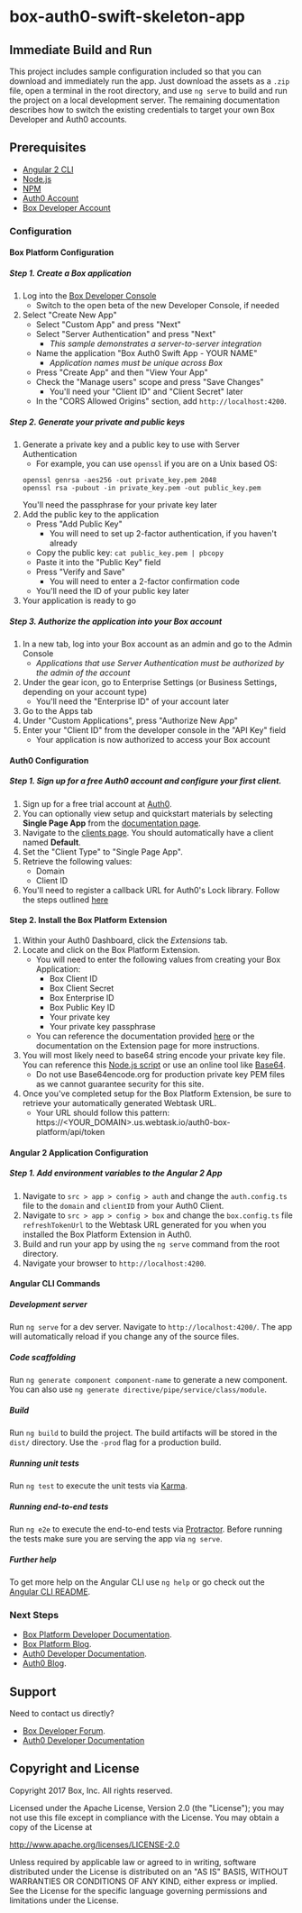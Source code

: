 # box-auth0-swift-skeleton-app

## Immediate Build and Run
This project includes sample configuration included so that you can download and immediately run the app.
Just download the assets as a `.zip` file, open a terminal in the root directory, and use `ng serve` to build and run the project on a local development server.
The remaining documentation describes how to switch the existing credentials to target your own Box Developer and Auth0 accounts.

## Prerequisites
* [Angular 2 CLI](https://cli.angular.io/)
* [Node.js](https://nodejs.org/en/)
* [NPM](https://www.npmjs.com/)
* [Auth0 Account](https://auth0.com)
* [Box Developer Account](https://developer.box.com/)

### Configuration
#### Box Platform Configuration
##### Step 1. Create a Box application
1. Log into the [Box Developer Console](https://developer.box.com)
    * Switch to the open beta of the new Developer Console, if needed
2. Select "Create New App"
    * Select "Custom App" and press "Next"
    * Select "Server Authentication" and press "Next"
        * *This sample demonstrates a server-to-server integration*
    * Name the application "Box Auth0 Swift App - YOUR NAME"
        * *Application names must be unique across Box*
    * Press "Create App" and then "View Your App"
    * Check the "Manage users" scope and press "Save Changes"
        * You'll need your "Client ID" and "Client Secret" later
    * In the "CORS Allowed Origins" section, add `http://localhost:4200`.

##### Step 2. Generate your private and public keys
1. Generate a private key and a public key to use with Server Authentication
    * For example, you can use `openssl` if you are on a Unix based OS:
    ```
    openssl genrsa -aes256 -out private_key.pem 2048
    openssl rsa -pubout -in private_key.pem -out public_key.pem
    ```
    You'll need the passphrase for your private key later
2. Add the public key to the application
    * Press "Add Public Key"
        * You will need to set up 2-factor authentication, if you haven't already
    * Copy the public key: `cat public_key.pem | pbcopy`
    * Paste it into the "Public Key" field
    * Press "Verify and Save"
        * You will need to enter a 2-factor confirmation code
    * You'll need the ID of your public key later
3. Your application is ready to go

##### Step 3. Authorize the application into your Box account
1. In a new tab, log into your Box account as an admin and go to the Admin Console
    * *Applications that use Server Authentication must be authorized by the admin of the account*
2. Under the gear icon, go to Enterprise Settings (or Business Settings, depending on your account type)
    * You'll need the "Enterprise ID" of your account later
3. Go to the Apps tab
3. Under "Custom Applications", press "Authorize New App"
4. Enter your "Client ID" from the developer console in the "API Key" field
    * Your application is now authorized to access your Box account

#### Auth0 Configuration
##### Step 1. Sign up for a free Auth0 account and configure your first client.
1. Sign up for a free trial account at [Auth0](https://auth0.com/).
2. You can optionally view setup and quickstart materials by selecting **Single Page App** from the [documentation page](https://auth0.com/docs).
3. Navigate to the [clients page](https://manage.auth0.com/#/clients). You should automatically have a client named **Default**.
4. Set the "Client Type" to "Single Page App".
5. Retrieve the following values:
    * Domain
    * Client ID
6. You'll need to register a callback URL for Auth0's Lock library. Follow the steps outlined [here](https://auth0.com/docs/quickstart/spa/angular2#configure-callback-urls)

#### Step 2. Install the Box Platform Extension
1. Within your Auth0 Dashboard, click the *Extensions* tab.
2. Locate and click on the Box Platform Extension. 
    * You will need to enter the following values from creating your Box Application:
        * Box Client ID 
        * Box Client Secret
        * Box Enterprise ID
        * Box Public Key ID
        * Your private key
        * Your private key passphrase
    * You can reference the documentation provided [here](https://github.com/auth0-extensions/auth0-box-platform-extension) or the documentation on the Extension page for more instructions.
3. You will most likely need to base64 string encode your private key file. You can reference this [Node.js script](https://gist.github.com/amgrobelny-box/58f4d72e13c7119186ed399cc0c71774#file-base64encodeyourcert-js) or use an online tool like [Base64](https://www.base64encode.org/).
    * Do not use Base64encode.org for production private key PEM files as we cannot guarantee security for this site.
4. Once you've completed setup for the Box Platform Extension, be sure to retrieve your automatically generated Webtask URL.
    * Your URL should follow this pattern: https://<YOUR_DOMAIN>.us.webtask.io/auth0-box-platform/api/token

#### Angular 2 Application Configuration
##### Step 1. Add environment variables to the Angular 2 App
1. Navigate to `src > app > config > auth` and change the `auth.config.ts` file to the `domain` and `clientID` from your Auth0 Client.
2. Navigate to `src > app > config > box` and change the `box.config.ts` file `refreshTokenUrl` to the Webtask URL generated for you when you installed the Box Platform Extension in Auth0.
3. Build and run your app by using the `ng serve` command from the root directory.
4. Navigate your browser to `http://localhost:4200`.

#### Angular CLI Commands
##### Development server
Run `ng serve` for a dev server. Navigate to `http://localhost:4200/`. The app will automatically reload if you change any of the source files.

##### Code scaffolding
Run `ng generate component component-name` to generate a new component. You can also use `ng generate directive/pipe/service/class/module`.

##### Build
Run `ng build` to build the project. The build artifacts will be stored in the `dist/` directory. Use the `-prod` flag for a production build.

##### Running unit tests
Run `ng test` to execute the unit tests via [Karma](https://karma-runner.github.io).

##### Running end-to-end tests
Run `ng e2e` to execute the end-to-end tests via [Protractor](http://www.protractortest.org/).
Before running the tests make sure you are serving the app via `ng serve`.

##### Further help
To get more help on the Angular CLI use `ng help` or go check out the [Angular CLI README](https://github.com/angular/angular-cli/blob/master/README.md).

### Next Steps
* [Box Platform Developer Documentation](https://developer.box.com/).
* [Box Platform Blog](https://docs.box.com/blog/).
* [Auth0 Developer Documentation](https://auth0.com/docs).
* [Auth0 Blog](https://auth0.com/blog/).

Support
-------

Need to contact us directly?
* [Box Developer Forum](https://community.box.com/t5/Developer-Forum/bd-p/DeveloperForum).
* [Auth0 Developer Documentation](https://auth0.com/forum/)

Copyright and License
---------------------

Copyright 2017 Box, Inc. All rights reserved.

Licensed under the Apache License, Version 2.0 (the "License");
you may not use this file except in compliance with the License.
You may obtain a copy of the License at

   http://www.apache.org/licenses/LICENSE-2.0

Unless required by applicable law or agreed to in writing, software
distributed under the License is distributed on an "AS IS" BASIS,
WITHOUT WARRANTIES OR CONDITIONS OF ANY KIND, either express or implied.
See the License for the specific language governing permissions and
limitations under the License.

